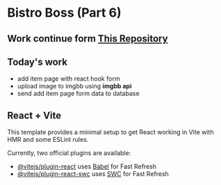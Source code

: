 # Bistro Boss (Part 6)

## Work continue form [This Repository](https://github.com/rootnure/bistro-boss-part-5-client-68)

## Today's work

- add item page with react hook form
- upload image to imgbb using **imgbb api**
- send add item page form data to database

## React + Vite

This template provides a minimal setup to get React working in Vite with HMR and some ESLint rules.

Currently, two official plugins are available:

- [@vitejs/plugin-react](https://github.com/vitejs/vite-plugin-react/blob/main/packages/plugin-react/README.md) uses [Babel](https://babeljs.io/) for Fast Refresh
- [@vitejs/plugin-react-swc](https://github.com/vitejs/vite-plugin-react-swc) uses [SWC](https://swc.rs/) for Fast Refresh
